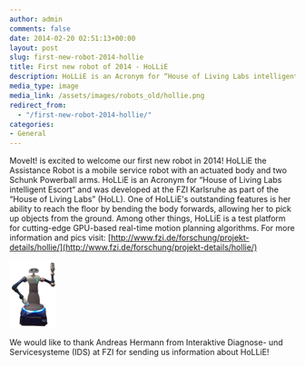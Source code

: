 ```yaml
---
author: admin
comments: false
date: 2014-02-20 02:51:13+00:00
layout: post
slug: first-new-robot-2014-hollie
title: First new robot of 2014 - HoLLiE
description: HoLLiE is an Acronym for “House of Living Labs intelligent Escort“ and was developed at the FZI Karlsruhe as part of the “House of Living Labs” (HoLL).
media_type: image
media_link: /assets/images/robots_old/hollie.png
redirect_from:
  - "/first-new-robot-2014-hollie/"
categories:
- General
---
```


MoveIt! is excited to welcome our first new robot in 2014! HoLLiE the Assistance Robot is a mobile service robot with an actuated body and two Schunk Powerball arms. HoLLiE is an Acronym for “House of Living Labs intelligent Escort“ and was developed at the FZI Karlsruhe as part of the “House of Living Labs” (HoLL). One of HoLLiE's outstanding features is her ability to reach the floor by bending the body forwards, allowing her to pick up objects from the ground. Among other things, HoLLiE is a test platform for cutting-edge GPU-based real-time motion planning algorithms. For more information and pics visit: [http://www.fzi.de/forschung/projekt-details/hollie/](http://www.fzi.de/forschung/projekt-details/hollie/)

[![](/assets/images/robots_old/hollie.png)](/robots/hollie/)


We would like to thank Andreas Hermann from Interaktive Diagnose- und Servicesysteme (IDS) at FZI for sending us information about HoLLiE!
